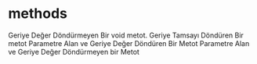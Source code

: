 # methods

Geriye Değer Döndürmeyen Bir void metot.
Geriye Tamsayı Döndüren Bir metot
Parametre Alan ve Geriye Değer Döndüren Bir Metot
Parametre Alan ve Geriye Değer Döndürmeyen bir Metot
